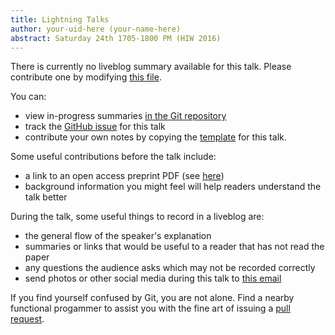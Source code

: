 ```yaml
---
title: Lightning Talks
author: your-uid-here (your-name-here)
abstract: Saturday 24th 1705-1800 PM (HIW 2016)
---
```


There is currently no liveblog summary available for this talk. Please contribute one by modifying [this file](https://github.com/ocamllabs/icfp2016-blog/blob/master/HIW/lightning-talks.md).

You can:
* view in-progress summaries [in the Git repository](https://github.com/ocamllabs/icfp2016-blog/tree/master/HIW/lightning-talks/)
* track the [GitHub issue](https://github.com/ocamllabs/icfp2016-blog/issues/201) for this talk
* contribute your own notes by copying the [template](lightning-talks/template.md) for this talk.

Some useful contributions before the talk include:
* a link to an open access preprint PDF (see [here](https://github.com/gasche/icfp2016-papers))
* background information you might feel will help readers understand the talk better

During the talk, some useful things to record in a liveblog are:
* the general flow of the speaker's explanation
* summaries or links that would be useful to a reader that has not read the paper
* any questions the audience asks which may not be recorded correctly
* send photos or other social media during this talk to [this email](mailto:icfp16.photos@gmail.com?subject=HIW:lightning-talks)

If you find yourself confused by Git, you are not alone. Find a nearby functional progammer
to assist you with the fine art of issuing a [pull request](https://help.github.com/articles/about-pull-requests/).

